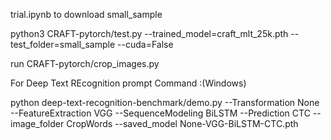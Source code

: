 trial.ipynb to download small_sample

python3 CRAFT-pytorch/test.py --trained_model=craft_mlt_25k.pth --test_folder=small_sample --cuda=False

run CRAFT-pytorch/crop_images.py

For Deep Text REcognition prompt Command :(Windows)

python deep-text-recognition-benchmark/demo.py --Transformation None --FeatureExtraction VGG --SequenceModeling BiLSTM --Prediction CTC --image_folder CropWords --saved_model None-VGG-BiLSTM-CTC.pth